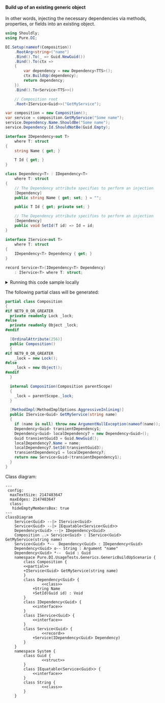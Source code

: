 #### Build up of an existing generic object

In other words, injecting the necessary dependencies via methods, properties, or fields into an existing object.


```c#
using Shouldly;
using Pure.DI;

DI.Setup(nameof(Composition))
    .RootArg<string>("name")
    .Bind().To(_ => Guid.NewGuid())
    .Bind().To(ctx =>
    {
        var dependency = new Dependency<TTS>();
        ctx.BuildUp(dependency);
        return dependency;
    })
    .Bind().To<Service<TTS>>()

    // Composition root
    .Root<IService<Guid>>("GetMyService");

var composition = new Composition();
var service = composition.GetMyService("Some name");
service.Dependency.Name.ShouldBe("Some name");
service.Dependency.Id.ShouldNotBe(Guid.Empty);

interface IDependency<out T>
    where T: struct
{
    string Name { get; }

    T Id { get; }
}

class Dependency<T> : IDependency<T>
    where T: struct
{
    // The Dependency attribute specifies to perform an injection
    [Dependency]
    public string Name { get; set; } = "";

    public T Id { get; private set; }

    // The Dependency attribute specifies to perform an injection
    [Dependency]
    public void SetId(T id) => Id = id;
}

interface IService<out T>
    where T: struct
{
    IDependency<T> Dependency { get; }
}

record Service<T>(IDependency<T> Dependency)
    : IService<T> where T: struct;
```

<details>
<summary>Running this code sample locally</summary>

- Make sure you have the [.NET SDK 9.0](https://dotnet.microsoft.com/en-us/download/dotnet/9.0) or later is installed
```bash
dotnet --list-sdk
```
- Create a net9.0 (or later) console application
```bash
dotnet new console -n Sample
```
- Add references to NuGet packages
  - [Pure.DI](https://www.nuget.org/packages/Pure.DI)
  - [Shouldly](https://www.nuget.org/packages/Shouldly)
```bash
dotnet add package Pure.DI
dotnet add package Shouldly
```
- Copy the example code into the _Program.cs_ file

You are ready to run the example 🚀
```bash
dotnet run
```

</details>

The following partial class will be generated:

```c#
partial class Composition
{
#if NET9_0_OR_GREATER
  private readonly Lock _lock;
#else
  private readonly Object _lock;
#endif

  [OrdinalAttribute(256)]
  public Composition()
  {
#if NET9_0_OR_GREATER
    _lock = new Lock();
#else
    _lock = new Object();
#endif
  }

  internal Composition(Composition parentScope)
  {
    _lock = parentScope._lock;
  }

  [MethodImpl(MethodImplOptions.AggressiveInlining)]
  public IService<Guid> GetMyService(string name)
  {
    if (name is null) throw new ArgumentNullException(nameof(name));
    Dependency<Guid> transientDependency1;
    Dependency<Guid> localDependency7 = new Dependency<Guid>();
    Guid transientGuid3 = Guid.NewGuid();
    localDependency7.Name = name;
    localDependency7.SetId(transientGuid3);
    transientDependency1 = localDependency7;
    return new Service<Guid>(transientDependency1);
  }
}
```

Class diagram:

```mermaid
---
 config:
  maxTextSize: 2147483647
  maxEdges: 2147483647
  class:
   hideEmptyMembersBox: true
---
classDiagram
	ServiceᐸGuidᐳ --|> IServiceᐸGuidᐳ
	ServiceᐸGuidᐳ --|> IEquatableᐸServiceᐸGuidᐳᐳ
	DependencyᐸGuidᐳ --|> IDependencyᐸGuidᐳ
	Composition ..> ServiceᐸGuidᐳ : IServiceᐸGuidᐳ GetMyService(string name)
	ServiceᐸGuidᐳ *--  DependencyᐸGuidᐳ : IDependencyᐸGuidᐳ
	DependencyᐸGuidᐳ o-- String : Argument "name"
	DependencyᐸGuidᐳ *--  Guid : Guid
	namespace Pure.DI.UsageTests.Generics.GenericBuildUpScenario {
		class Composition {
		<<partial>>
		+IServiceᐸGuidᐳ GetMyService(string name)
		}
		class DependencyᐸGuidᐳ {
				<<class>>
			+String Name
			+SetId(Guid id) : Void
		}
		class IDependencyᐸGuidᐳ {
			<<interface>>
		}
		class IServiceᐸGuidᐳ {
			<<interface>>
		}
		class ServiceᐸGuidᐳ {
				<<record>>
			+Service(IDependencyᐸGuidᐳ Dependency)
		}
	}
	namespace System {
		class Guid {
				<<struct>>
		}
		class IEquatableᐸServiceᐸGuidᐳᐳ {
			<<interface>>
		}
		class String {
				<<class>>
		}
	}
```

